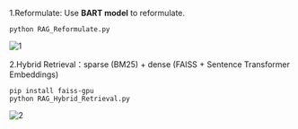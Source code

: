 1.Reformulate: Use **BART model** to reformulate.

```python RAG_Reformulate.py```

![1](https://github.com/user-attachments/assets/41e145b6-0979-4b71-a83b-fbfc299c0f0d)


2.Hybrid Retrieval：sparse (BM25) + dense (FAISS + Sentence Transformer Embeddings)

```pip install faiss-gpu```<br>
```python RAG_Hybrid_Retrieval.py```

![2](https://github.com/user-attachments/assets/571993af-ecf8-4828-ac2b-4f77dba5ad31)
